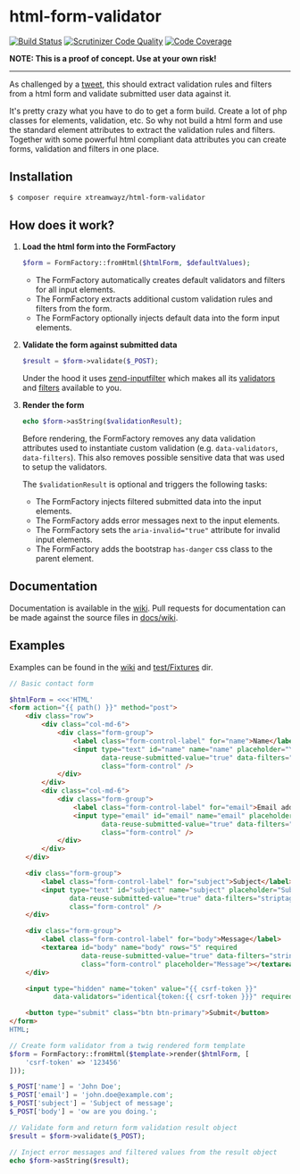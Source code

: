 # html-form-validator

[![Build Status](https://travis-ci.org/xtreamwayz/html-form-validator.svg?branch=master)](https://travis-ci.org/xtreamwayz/html-form-validator)
[![Scrutinizer Code Quality](https://scrutinizer-ci.com/g/xtreamwayz/html-form-validator/badges/quality-score.png?b=master)](https://scrutinizer-ci.com/g/xtreamwayz/html-form-validator/?branch=master)
[![Code Coverage](https://scrutinizer-ci.com/g/xtreamwayz/html-form-validator/badges/coverage.png?b=master)](https://scrutinizer-ci.com/g/xtreamwayz/html-form-validator/?branch=master)

**NOTE: This is a proof of concept. Use at your own risk!**

---

As challenged by a [tweet](https://twitter.com/Ocramius/status/680817040429592576), this should extract validation
rules and filters from a html form and validate submitted user data against it.

It's pretty crazy what you have to do to get a form build. Create a lot of php classes for elements, validation,
etc. So why not build a html form and use the standard element attributes to extract the validation rules and filters.
Together with some powerful html compliant data attributes you can create forms, validation and filters in one place.

## Installation

```bash
$ composer require xtreamwayz/html-form-validator
```

## How does it work?

1. **Load the html form into the FormFactory**

    ```php
    $form = FormFactory::fromHtml($htmlForm, $defaultValues);
    ```

    - The FormFactory automatically creates default validators and filters for all input elements.
    - The FormFactory extracts additional custom validation rules and filters from the form.
    - The FormFactory optionally injects default data into the form input elements.

2. **Validate the form against submitted data**

    ```php
    $result = $form->validate($_POST);
    ```

    Under the hood it uses [zend-inputfilter](https://github.com/zendframework/zend-inputfilter) which makes all its
    [validators](http://framework.zend.com/manual/current/en/modules/zend.validator.set.html) and
    [filters](http://framework.zend.com/manual/current/en/modules/zend.filter.set.html) available to you.

3. **Render the form**

    ```php
    echo $form->asString($validationResult);
    ```

    Before rendering, the FormFactory removes any data validation attributes used to instantiate custom validation
    (e.g. `data-validators`, `data-filters`). This also removes possible sensitive data that was used to setup
    the validators.

    The `$validationResult` is optional and triggers the following tasks:
    - The FormFactory injects filtered submitted data into the input elements.
    - The FormFactory adds error messages next to the input elements.
    - The FormFactory sets the `aria-invalid="true"` attribute for invalid input elements.
    - The FormFactory adds the bootstrap `has-danger` css class to the parent element.

## Documentation

Documentation is available in the [wiki](https://github.com/xtreamwayz/html-form-validator/wiki).
Pull requests for documentation can be made against the source files in [docs/wiki](docs/wiki).

## Examples

Examples can be found in the [wiki](https://github.com/xtreamwayz/html-form-validator/wiki) and
[test/Fixtures](https://github.com/xtreamwayz/html-form-validator/tree/master/test/Fixtures) dir.

```php
// Basic contact form

$htmlForm = <<<'HTML'
<form action="{{ path() }}" method="post">
    <div class="row">
        <div class="col-md-6">
            <div class="form-group">
                <label class="form-control-label" for="name">Name</label>
                <input type="text" id="name" name="name" placeholder="Your name" required
                       data-reuse-submitted-value="true" data-filters="striptags|stringtrim"
                       class="form-control" />
            </div>
        </div>
        <div class="col-md-6">
            <div class="form-group">
                <label class="form-control-label" for="email">Email address</label>
                <input type="email" id="email" name="email" placeholder="Your email address" required
                       data-reuse-submitted-value="true" data-filters="striptags|stringtrim"
                       class="form-control" />
            </div>
        </div>
    </div>

    <div class="form-group">
        <label class="form-control-label" for="subject">Subject</label>
        <input type="text" id="subject" name="subject" placeholder="Subject" required
               data-reuse-submitted-value="true" data-filters="striptags|stringtrim"
               class="form-control" />
    </div>

    <div class="form-group">
        <label class="form-control-label" for="body">Message</label>
        <textarea id="body" name="body" rows="5" required
                  data-reuse-submitted-value="true" data-filters="stringtrim"
                  class="form-control" placeholder="Message"></textarea>
    </div>

    <input type="hidden" name="token" value="{{ csrf-token }}"
           data-validators="identical{token:{{ csrf-token }}}" required />

    <button type="submit" class="btn btn-primary">Submit</button>
</form>
HTML;

// Create form validator from a twig rendered form template
$form = FormFactory::fromHtml($template->render($htmlForm, [
    'csrf-token' => '123456'
]));

$_POST['name'] = 'John Doe';
$_POST['email'] = 'john.doe@example.com';
$_POST['subject'] = 'Subject of message';
$_POST['body'] = 'ow are you doing.';

// Validate form and return form validation result object
$result = $form->validate($_POST);

// Inject error messages and filtered values from the result object
echo $form->asString($result);
```
